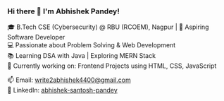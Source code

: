 ### Hi there 👋 I'm Abhishek Pandey!

🎓 B.Tech CSE (Cybersecurity) @ RBU (RCOEM), Nagpur | 🎯 Aspiring Software Developer  
💻 Passionate about Problem Solving & Web Development  
📚 Learning DSA with Java | Exploring MERN Stack  
🌱 Currently working on: Frontend Projects using HTML, CSS, JavaScript  

📫 Email: write2abhishek4400@gmail.com  
🔗 LinkedIn: [abhishek-santosh-pandey](https://www.linkedin.com/in/abhishek-santosh-pandey)
